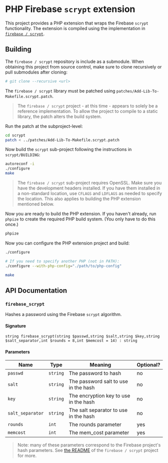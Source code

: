 # PHP Firebase `scrypt` extension

This project provides a PHP extension that wraps the Firebase `scrypt` functionality. The extension is compiled using the implementation in [`firebase / scrypt`](https://github.com/firebase/scrypt).

## Building

The `firebase / scrypt` repository is include as a submodule. When obtaining this project from source control, make sure to clone recursively or pull submodules after cloning:

~~~bash
# git clone --recursive <url>
~~~

The `firebase / scrypt` library must be patched using `patches/Add-Lib-To-Makefile.scrypt.patch`.

> The `firebase / scrypt` project - at this time - appears to solely be a reference implementation. To allow the project to compile to a static library, the patch alters the build system.

Run the patch at the subproject-level:

~~~bash
cd scrypt
patch < ../patches/Add-Lib-To-Makefile.scrypt.patch
~~~

Now build the `scrypt` sub-project following the instructions in `scrypt/BUILDING`:

~~~bash
autoreconf -i
./configure
make
~~~

> The `firebase / scrypt` sub-project requires OpenSSL. Make sure you have the development headers installed. If you have them installed in a non-standard location, use `CFLAGS` and `LDFLAGS` as needed to specify the location. This also applies to building the PHP extension mentioned below.

Now you are ready to build the PHP extension. If you haven't already, run `phpize` to create the required PHP build system. (You only have to do this once.)

~~~bash
phpize
~~~

Now you can configure the PHP extension project and build:

~~~bash
./configure

# If you need to specify another PHP (not in PATH):
./configure --with-php-config="./path/to/php-config"

make
~~~

## API Documentation

### `firebase_scrypt`

Hashes a password using the Firebase `scrypt` algorithm.

#### Signature

	string firebase_scrypt(string $passwd,string $salt,string $key,string $salt_separator,int $rounds = 8,int $memcost = 14) : string

#### Parameters

| Name             | Type     | Meaning                               | Optional? |
| ---------------- | -------- | ------------------------------------- | --------- |
| `passwd`         | `string` | The password to hash                  | no        |
| `salt`           | `string` | The password salt to use in the hash  | no        |
| `key`            | `string` | The encryption key to use in the hash | no        |
| `salt_separator` | `string` | The salt separator to use in the hash | no        |
| `rounds`         | `int`    | The rounds parameter                  | yes       |
| `memcost`        | `int`    | The mem_cost parameter                | yes       |

> Note: many of these parameters correspond to the Firebase project's hash parameters. See [the README](https://github.com/firebase/scrypt/blob/master/README.md) of the `firebase / scrypt` project for more.

